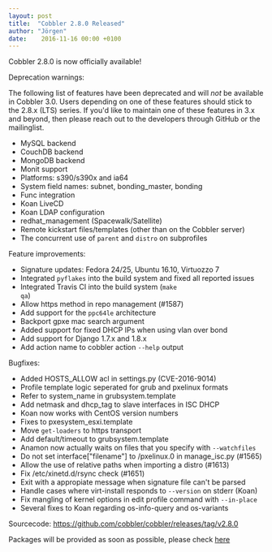 ```yaml
---
layout: post
title:  "Cobbler 2.8.0 Released"
author: "Jörgen"
date:    2016-11-16 00:00 +0100
---
```


Cobbler 2.8.0 is now officially available!

Deprecation warnings:

The following list of features have been deprecated and will <em>not</em> be available in Cobbler 3.0. Users depending
on one of these features should stick to the 2.8.x (LTS) series. If you'd like to maintain one of these features in 3.x
and beyond, then please reach out to the developers through GitHub or the mailinglist.

- MySQL backend
- CouchDB backend
- MongoDB backend
- Monit support
- Platforms: s390/s390x and ia64
- System field names: subnet, bonding_master, bonding
- Func integration
- Koan LiveCD
- Koan LDAP configuration
- redhat_management (Spacewalk/Satellite)
- Remote kickstart files/templates (other than on the Cobbler server)
- The concurrent use of <code>parent</code> and <code>distro</code> on subprofiles

Feature improvements:

- Signature updates: Fedora 24/25, Ubuntu 16.10, Virtuozzo 7
- Integrated <code>pyflakes</code> into the build system and fixed all reported issues
- Integrated Travis CI into the build system (<code>make qa</code>)
- Allow https method in repo management (#1587)
- Add support for the <code>ppc64le</code> architecture
- Backport gpxe mac search argument
- Added support for fixed DHCP IPs when using vlan over bond
- Add support for Django 1.7.x and 1.8.x
- Add action name to cobbler action <code>--help</code> output

Bugfixes:

- Added HOSTS_ALLOW acl in settings.py (CVE-2016-9014)
- Profile template logic seperated for grub and pxelinux formats
- Refer to system_name in grubsystem.template
- Add netmask and dhcp_tag to slave interfaces in ISC DHCP
- Koan now works with CentOS version numbers
- Fixes to pxesystem_esxi.template
- Move <code>get-loaders</code> to https transport
- Add default/timeout to grubsystem.template
- Anamon now actually waits on files that you specify with <code>--watchfiles</code>
- Do not set interface["filename"] to /pxelinux.0 in manage_isc.py (#1565)
- Allow the use of relative paths when importing a distro (#1613)
- Fix /etc/xinetd.d/rsync check (#1651)
- Exit with a appropiate message when signature file can't be parsed
- Handle cases where virt-install responds to <code>--version</code> on stderr (Koan)
- Fix mangling of kernel options in  edit profile command with <code>--in-place</code>
- Several fixes to Koan regarding os-info-query and os-variants

Sourcecode: <a href="https://github.com/cobbler/cobbler/releases/tag/v2.8.0">https://github.com/cobbler/cobbler/releases/tag/v2.8.0</a>

Packages will be provided as soon as possible, please check <a href="http://download.opensuse.org/repositories/home:/libertas-ict:/cobbler28">here</a>
